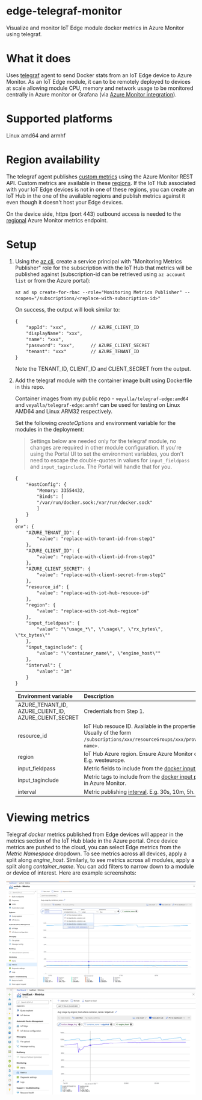 # edge-telegraf-monitor
Visualize and monitor IoT Edge module docker metrics in Azure Monitor using telegraf.

# What it does
Uses [telegraf](https://www.influxdata.com/time-series-platform/telegraf/) agent to send Docker stats from an IoT Edge device to Azure Monitor. As an IoT Edge module, it can to be remotely deployed to devices at scale allowing module CPU, memory and network usage to be monitored centrally in Azure monitor or Grafana (via [Azure Monitor integration](https://docs.microsoft.com/en-us/azure/azure-monitor/platform/grafana-plugin?toc=%2Fazure%2Fazure-monitor%2Ftoc.json)).

# Supported platforms 
Linux amd64 and armhf

# Region availability
The telegraf agent publishes [custom metrics](https://docs.microsoft.com/en-us/azure/azure-monitor/platform/metrics-custom-overview) using the Azure Monitor REST API. Custom metrics are available in these [regions](https://docs.microsoft.com/en-us/azure/azure-monitor/platform/metrics-custom-overview#supported-regions). If the IoT Hub associated with your IoT Edge devices is not in one of these regions, you can create an IoT Hub in the one of the available regions and publish metrics against it even though it doesn't host your Edge devices.

On the device side, https (port 443) outbound access is needed to the [regional](https://docs.microsoft.com/en-us/azure/azure-monitor/platform/metrics-custom-overview#supported-regions) Azure Monitor metrics endpoint. 

# Setup

1. Using the [az cli](https://docs.microsoft.com/en-us/cli/azure/?view=azure-cli-latest ), create a service principal with "Monitoring Metrics Publisher" role for the subscription with the IoT Hub that metrics will be published against (subscription-id can be retrieved using `az account list` or from the Azure portal):

    ```
    az ad sp create-for-rbac --role="Monitoring Metrics Publisher" --scopes="/subscriptions/<replace-with-subscription-id>"
    ```

    On success, the output will look similar to:

    ```
    {
        "appId": "xxx",         // AZURE_CLIENT_ID
        "displayName": "xxx",
        "name": "xxx",
        "password": "xxx",      // AZURE_CLIENT_SECRET
        "tenant": "xxx"         // AZURE_TENANT_ID
    }
    ```

    Note the TENANT_ID, CLIENT_ID and CLIENT_SECRET from the output.

2. Add the telegraf module with the container image built using Dockerfile in this repo.

    Container images from my public repo - `veyalla/telegraf-edge:amd64` and `veyalla/telegraf-edge:armhf` can be used for testing on Linux AMD64 and Linux ARM32 respectively.

    Set the following *createOptions* and environment variable for the modules in the deployment:

    > Settings below are needed only for the telegraf module, no changes are required in other module configuration. If you're using the Portal UI to set the environment variables, you don't need to escape the double-quotes in values for `input_fieldpass` and `input_taginclude`. The Portal will handle that for you.

    ```
    {
        "HostConfig": {
            "Memory: 33554432,
            "Binds": [
            "/var/run/docker.sock:/var/run/docker.sock"
            ]
        }
    }
    env": {
        "AZURE_TENANT_ID": {
            "value": "replace-with-tenant-id-from-step1"
        },
        "AZURE_CLIENT_ID": {
            "value": "replace-with-client-id-from-step1"
        },
        "AZURE_CLIENT_SECRET": {
            "value": "replace-with-client-secret-from-step1"
        },
        "resource_id": {
            "value": "replace-with-iot-hub-resouce-id"
        },
        "region": {
            "value": "replace-with-iot-hub-region"
        },
        "input_fieldpass": {
            "value": "\"usage_*\", \"usage\", \"rx_bytes\", \"tx_bytes\""
        },
        "input_taginclude": {
            "value": "\"container_name\", \"engine_host\""
        },
        "interval": {
            "value": "1m"
        }
    }
    ```


    | Environment variable | Description |
    | - | --- |
    | AZURE_TENANT_ID, AZURE_CLIENT_ID, AZURE_CLIENT_SECRET | Credentials from Step 1. |
    | resource_id | IoT Hub resouce ID. Available in the properties page of the IoT Hub in the Portal. Usually of the form `/subscriptions/xxx/resourceGroups/xxx/providers/Microsoft.Devices/IotHubs/<hub-name>.`
    |region | IoT Hub Azure region. Ensure Azure Monitor custom metrics are [supported in region](https://docs.microsoft.com/en-us/azure/azure-monitor/platform/metrics-custom-overview#supported-regions). E.g. westeurope. | 
    | input_fieldpass | Metric fields to include from the [docker input plugin](https://github.com/influxdata/telegraf/blob/master/plugins/inputs/docker/README.md). |
    | input_taginclude | Metric tags to include from the [docker input plugin](https://github.com/influxdata/telegraf/blob/master/plugins/inputs/docker/README.md). This will show up as *dimensions* in Azure Monitor. |
    | interval | Metric publishing [interval](https://github.com/influxdata/telegraf/blob/master/docs/CONFIGURATION.md#intervals). E.g. 30s, 10m, 5h. |

# Viewing metrics
Telegraf *docker* metrics published from Edge devices will appear in the metrics section of the IoT Hub blade in the Azure portal. Once device metrics are pushed to the cloud, you can select Edge metrics from the *Metric Namespace* dropdown. To see metrics across all devices, apply a split along *engine_host*. Similarly, to see metrics across all modules, apply a split along *container_name*. You can add filters to narrow down to a module or device of interest. Here are example screenshots:

![](media/em2.png)
![](media/em1.png)